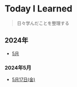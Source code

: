 # Today I Learned
> 日々学んだことを整理する

## 2024年
* [5月](#2024年5月)

### 2024年5月
* [5月17日(金)](202405/20240517.md)
